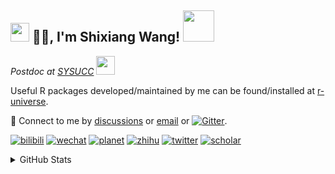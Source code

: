 
<h2><img src="https://emojis.slackmojis.com/emojis/images/1531849430/4246/blob-sunglasses.gif?1531849430" width="30"/> 🙏🏻, I'm Shixiang Wang! <img src="https://media.giphy.com/media/12oufCB0MyZ1Go/giphy.gif" width="50"></h2>

<p><em>Postdoc at <a href="https://sysucc.org.cn/">SYSUCC</a> <img src="https://media.giphy.com/media/WUlplcMpOCEmTGBtBW/giphy.gif" width="30"> 
</em></p>

Useful R packages developed/maintained by me can be found/installed at [r-universe](https://shixiangwang.r-universe.dev/).

💬 Connect to me by
[discussions](https://github.com/ShixiangWang/self-study/discussions) or [email](mailto:w_shixiang@163.com) or [![Gitter](https://badges.gitter.im/ShixiangWang/community.svg)](https://gitter.im/ShixiangWang/community?utm_source=badge&utm_medium=badge&utm_campaign=pr-badge). 

[![bilibili](https://img.shields.io/badge/王诗翔-B站-yellow)](https://space.bilibili.com/11553374) [![wechat](https://img.shields.io/badge/王诗翔-微信公众号-important)](https://shixiangwang.github.io/home/logo/qrcode.jpg) [![planet](https://img.shields.io/badge/王诗翔-知识星球-blueviolet)](https://t.zsxq.com/rBqbIei)  [![zhihu](https://img.shields.io/badge/王诗翔-知乎-blue)](https://www.zhihu.com/people/shixiangwang) [![twitter](https://img.shields.io/badge/WangShxiang-twitter-ff69b4)](https://twitter.com/WangShxiang) [![scholar](https://img.shields.io/badge/ShixiangWang-Scholar-00ffff)](https://scholar.google.com/citations?user=FvNp0NkAAAAJ) 

<details>
 
<summary>GitHub Stats</summary>


<!--START_SECTION:waka-->
**🐱 My GitHub Data** 

> 🏆 1,319 Contributions in the Year 2022
 > 
> 📦 4.0 MB Used in GitHub's Storage 
 > 
> 🚫 Not Opted to Hire
 > 
> 📜 79 Public Repositories 
 > 
> 🔑 17 Private Repositories  
 > 
**I'm an Early 🐤** 

```text
🌞 Morning    367 commits    ████░░░░░░░░░░░░░░░░░░░░░   15.52% 
🌆 Daytime    916 commits    █████████░░░░░░░░░░░░░░░░   38.73% 
🌃 Evening    922 commits    █████████░░░░░░░░░░░░░░░░   38.99% 
🌙 Night      160 commits    █░░░░░░░░░░░░░░░░░░░░░░░░   6.77%

```
📅 **I'm Most Productive on Tuesday** 

```text
Monday       362 commits    ███░░░░░░░░░░░░░░░░░░░░░░   15.31% 
Tuesday      416 commits    ████░░░░░░░░░░░░░░░░░░░░░   17.59% 
Wednesday    382 commits    ████░░░░░░░░░░░░░░░░░░░░░   16.15% 
Thursday     354 commits    ███░░░░░░░░░░░░░░░░░░░░░░   14.97% 
Friday       410 commits    ████░░░░░░░░░░░░░░░░░░░░░   17.34% 
Saturday     196 commits    ██░░░░░░░░░░░░░░░░░░░░░░░   8.29% 
Sunday       245 commits    ██░░░░░░░░░░░░░░░░░░░░░░░   10.36%

```


**I Mostly Code in R** 

```text
R                        52 repos            ██████████████░░░░░░░░░░░   57.78% 
HTML                     10 repos            ██░░░░░░░░░░░░░░░░░░░░░░░   11.11% 
Shell                    5 repos             █░░░░░░░░░░░░░░░░░░░░░░░░   5.56% 
Go                       5 repos             █░░░░░░░░░░░░░░░░░░░░░░░░   5.56% 
JavaScript               5 repos             █░░░░░░░░░░░░░░░░░░░░░░░░   5.56%

```



 Last Updated on 29/08/2022 20:21:29 UTC
<!--END_SECTION:waka-->

> These Readme stats are generated using github action [awesome-readme-stats](https://github.com/anmol098/waka-readme-stats)

-----

**NOTE: Top languages does not indicate my skill level or anything like that. It is just a metric of which languages have been hosted by me on GitHub based on the usage across repositories.**

</details>
